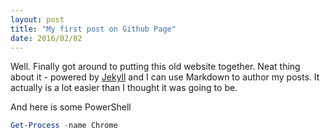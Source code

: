 ```yaml
---
layout: post
title: "My first post on Github Page"
date: 2016/02/02
---
```


Well. Finally got around to putting this old website together. Neat thing about it - powered by [Jekyll](http://jekyllrb.com) and I can use Markdown to author my posts. It actually is a lot easier than I thought it was going to be.

And here is some PowerShell

```powershell
Get-Process -name Chrome
